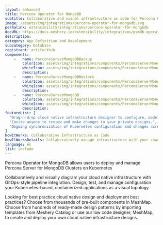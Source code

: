 ```yaml
---
layout: enhanced
title: Percona Operator for MongoDB
subtitle: Collaborative and visual infrastructure as code for Percona Operator for MongoDB
image: /assets/img/integrations/percona-operator-for-mongodb.svg
permalink: extensibility/integrations/percona-operator-for-mongodb
docURL: https://docs.meshery.io/extensibility/integrations/psmdb-operator
description: 
category: App Definition and Development
subcategory: Database
registrant: artifacthub
components: 
	-	name: PerconaServerMongoDBBackup
		colorIcon: assets/img/integrations/components/PerconaServerMongoDBBackup-color.svg
		whiteIcon: assets/img/integrations/components/PerconaServerMongoDBBackup-white.svg
		description: 
	-	name: PerconaServerMongoDBRestore
		colorIcon: assets/img/integrations/components/PerconaServerMongoDBRestore-color.svg
		whiteIcon: assets/img/integrations/components/PerconaServerMongoDBRestore-white.svg
		description: 
	-	name: PerconaServerMongoDB
		colorIcon: assets/img/integrations/components/PerconaServerMongoDB-color.svg
		whiteIcon: assets/img/integrations/components/PerconaServerMongoDB-white.svg
		description: 
featureList: [
  "Drag-n-drop cloud native infrastructure designer to configure, model, and deploy your workloads.",
  "Invite anyone to review and make changes to your private designs.",
  "Ongoing synchronization of Kubernetes configuration and changes across any number of clusters."
]
howItWorks: Collaborative Infrastructure as Code
howItWorksDetails: Collaboratively manage infrastructure with your coworkers synchronously sharing the same designs.
language: en
list: include
---
```

<p>
Percona Operator for MongoDB allows users to deploy and manage Percona Server for MongoDB Clusters on Kubernetes
</p>
<p>
    Collaboratively and visually diagram your cloud native infrastructure with GitOps-style pipeline integration. Design, test, and manage configuration your Kubernetes-based, containerized applications as a visual topology.
</p>
<p>
    Looking for best practice cloud native design and deployment best practices? Choose from thousands of pre-built components in MeshMap. Choose from hundreds of ready-made design patterns by importing templates from Meshery Catalog or use our low code designer, MeshMap, to create and deploy your own cloud native infrastructure designs.
</p>
